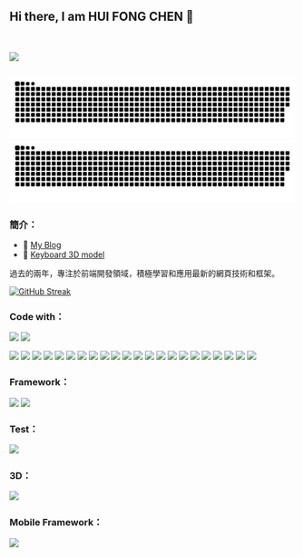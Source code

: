  <h2>Hi there, I am HUI FONG CHEN 👋 <br/><br/> 
  
![](https://komarev.com/ghpvc/?username=blackramble&color=orange)
</h2>

![github contribution grid snake animation](https://raw.githubusercontent.com/blackramble/blackramble/output/github-contribution-grid-snake-dark.svg#gh-dark-mode-only)![github contribution grid snake animation](https://raw.githubusercontent.com/blackramble/blackramble/output/github-contribution-grid-snake.svg#gh-light-mode-only)

 ### 簡介：
- 📖 [My Blog](https://blackramble.vercel.app/blog)
- 👾 [Keyboard 3D model](https://blackramble.github.io/model-grounds-bk/)

過去的兩年，專注於前端開發領域，積極學習和應用最新的網頁技術和框架。 

[![GitHub Streak](https://streak-stats.demolab.com?user=blackramble&theme=ayu-light)](https://git.io/streak-stats)

 ### Code with：
  <img src="https://img.shields.io/badge/TypeScript-007ACC?style=for-the-badge&logo=typescript&logoColor=white" /> <img src="https://img.shields.io/badge/JavaScript-323330?style=for-the-badge&logo=javascript&logoColor=F7DF1E" />

<img src="https://img.shields.io/badge/HTML5-E34F26?style=for-the-badge&logo=html5&logoColor=white" /> <img src="https://img.shields.io/badge/CSS3-1572B6?style=for-the-badge&logo=css3&logoColor=white" /> <img src="https://img.shields.io/badge/JWT-000000?style=for-the-badge&logo=JSON%20web%20tokens&logoColor=white" /> <img src="https://img.shields.io/badge/Material%20UI-007FFF?style=for-the-badge&logo=mui&logoColor=white" /> <img src="https://img.shields.io/badge/Sass-CC6699?style=for-the-badge&logo=sass&logoColor=white" /> <img src="https://img.shields.io/badge/Socket.io-010101?&style=for-the-badge&logo=Socket.io&logoColor=white" /> <img src="https://img.shields.io/badge/storybook-FF4785?style=for-the-badge&logo=storybook&logoColor=white" /> <img src="https://img.shields.io/badge/Tailwind_CSS-38B2AC?style=for-the-badge&logo=tailwind-css&logoColor=white" /> <img src="https://img.shields.io/badge/Redux-593D88?style=for-the-badge&logo=redux&logoColor=white"/> <img src="https://img.shields.io/badge/Node.js-339933?style=for-the-badge&logo=nodedotjs&logoColor=white"/> <img src="https://img.shields.io/badge/npm-CB3837?style=for-the-badge&logo=npm&logoColor=white" /> <img src="https://img.shields.io/badge/Postman-FF6C37?style=for-the-badge&logo=Postman&logoColor=white" /> <img src="https://img.shields.io/badge/React_Router-CA4245?style=for-the-badge&logo=react-router&logoColor=white" /> <img src="https://img.shields.io/badge/Font_Awesome-339AF0?style=for-the-badge&logo=fontawesome&logoColor=white" /> <img src="https://img.shields.io/badge/GitHub%20Pages-222222?style=for-the-badge&logo=GitHub%20Pages&logoColor=white" /> <img src="https://img.shields.io/badge/Yarn-2C8EBB?style=for-the-badge&logo=yarn&logoColor=white" /> <img src="https://img.shields.io/badge/VSCode-0078D4?style=for-the-badge&logo=visual%20studio%20code&logoColor=white"/> <img src="https://img.shields.io/badge/json-5E5C5C?style=for-the-badge&logo=json&logoColor=white"/> <img src="https://img.shields.io/badge/eslint-3A33D1?style=for-the-badge&logo=eslint&logoColor=white" /> <img src="https://img.shields.io/badge/prettier-1A2C34?style=for-the-badge&logo=prettier&logoColor=F7BA3E" /> <img src="https://img.shields.io/badge/stylelint-000?style=for-the-badge&logo=stylelint&logoColor=white"/> <img src="https://img.shields.io/badge/Vercel-000000?style=for-the-badge&logo=vercel&logoColor=white"/>

### Framework：
<img src="https://img.shields.io/badge/next.js-000000?style=for-the-badge&logo=nextdotjs&logoColor=white" /> <img src="https://img.shields.io/badge/React-20232A?style=for-the-badge&logo=react&logoColor=61DAFB" />
### Test：
<img src="https://img.shields.io/badge/Jest-C21325?style=for-the-badge&logo=jest&logoColor=white" />

### 3D：
<img src="https://img.shields.io/badge/ThreeJs-black?style=for-the-badge&logo=three.js&logoColor=white" />

### Mobile Framework：
<img src="https://img.shields.io/badge/Flutter-02569B?style=for-the-badge&logo=flutter&logoColor=white"/>

